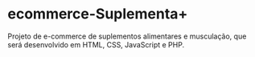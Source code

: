 # ecommerce-Suplementa+
Projeto de e-commerce de suplementos alimentares e musculação, que será desenvolvido em HTML, CSS, JavaScript e PHP.
